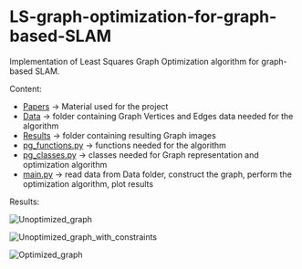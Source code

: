 # LS-graph-optimization-for-graph-based-SLAM
Implementation of Least Squares Graph Optimization algorithm for graph-based SLAM.

Content:
* [Papers](Papers) -> Material used for the project
* [Data](Data) -> folder containing Graph Vertices and Edges data needed for the algorithm
* [Results](Results) -> folder containing resulting Graph images
* [pg_functions.py](pg_functions.py) -> functions needed for the algorithm   
* [pg_classes.py](pg_classes.py) -> classes needed for Graph representation and optimization algorithm  
* [main.py](main.py) -> read data from Data folder, construct the graph, perform the optimization algorithm, plot results 
    
Results:

![Unoptimized_graph](https://user-images.githubusercontent.com/72970001/104933792-a1925900-59a9-11eb-9b82-62cf265e78f6.png)

![Unoptimized_graph_with_constraints](https://user-images.githubusercontent.com/72970001/104933881-bcfd6400-59a9-11eb-9db4-1241a8189cb4.png)

![Optimized_graph](https://user-images.githubusercontent.com/72970001/104933887-bff85480-59a9-11eb-8726-ac98495f530b.png)


